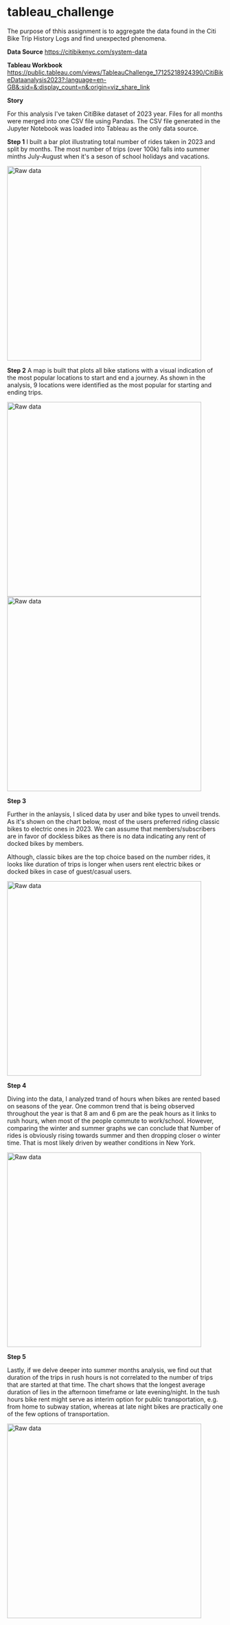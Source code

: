 # tableau_challenge

The purpose of thhis assignment is to aggregate the data found in the Citi Bike Trip History Logs and find unexpected phenomena.

**Data Source**
https://citibikenyc.com/system-data

**Tableau Workbook**
https://public.tableau.com/views/TableauChallenge_17125218924390/CitiBikeDataanalysis2023?:language=en-GB&:sid=&:display_count=n&:origin=viz_share_link

**Story**

For this analysis I've taken CitiBike dataset of 2023 year. Files for all months were merged into one CSV file using Pandas. The CSV file generated in the Jupyter Notebook was loaded into Tableau as the only data source.

**Step 1**
I built a bar plot illustrating total number of rides taken in 2023 and split by months. The most number of trips (over 100k) falls into summer minths July-August when it's a seson of school holidays and vacations.

<img width="452" alt="Raw data" src="https://github.com/askarovamari/tableau_challenge/blob/main/Total%20number%20of%20rides.png">


**Step 2**
A map is built that plots all bike stations with a visual indication of the most popular locations to start and end a journey. As shown in the analysis, 9 locations were identified as the most popular for starting and ending trips.

<img width="452" alt="Raw data" src="https://github.com/askarovamari/tableau_challenge/blob/main/Map.png">
<img width="452" alt="Raw data" src="https://github.com/askarovamari/tableau_challenge/blob/main/Top%2010%20bar%20chart.png">


**Step 3**

Further in the anlaysis, I sliced data by user and bike types to unveil trends. As it's shown on the chart below, most of the users preferred riding classic bikes to electric ones in 2023. We can assume that members/subscribers are in favor of dockless bikes as there is no data indicating any rent of docked bikes by members.

Although, classic bikes are the top choice based on the number rides, it looks like duration of trips is longer when users rent electric bikes or docked bikes in case of guest/casual users.

<img width="452" alt="Raw data" src="https://github.com/askarovamari/tableau_challenge/blob/main/Metrics%20per%20user_bike%20type.png">


**Step 4**

Diving into the data, I analyzed trand of hours when bikes are rented based on seasons of the year. One common trend that is being observed throughout the year is that 8 am and 6 pm are the peak hours as it links to rush hours, when most of the people commute to work/school. However, comparing the winter and summer graphs we can conclude that Number of rides is obviously rising towards summer and then dropping closer o winter time. That is most likely driven by weather conditions in New York.

<img width="452" alt="Raw data" src="https://github.com/askarovamari/tableau_challenge/blob/main/Peak%20hours%20by%20seasons.png">


**Step 5**

Lastly, if we delve deeper into summer months analysis, we find out that duration of the trips in rush hours is not correlated to the number of trips that are started at that time. The chart shows that the longest average duration of lies in the afternoon timeframe or late evening/night. In the tush hours bike rent might serve as interim option for public transportation, e.g. from home to subway station, whereas at late night bikes are practically one of the few options of transportation.

<img width="452" alt="Raw data" src="https://github.com/askarovamari/tableau_challenge/blob/main/Summer.png">
